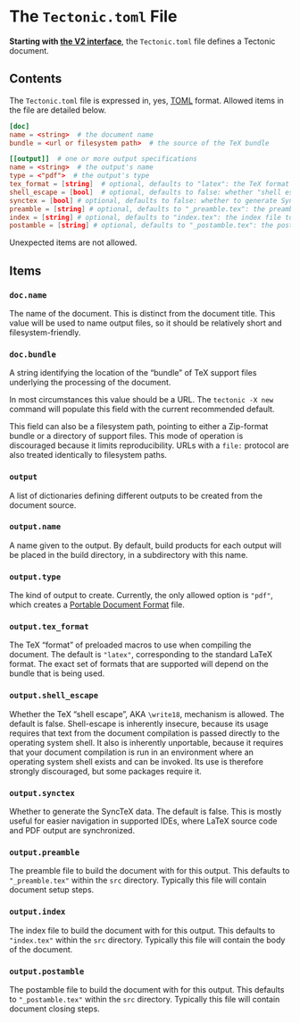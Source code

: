 # The `Tectonic.toml` File

**Starting with [the V2 interface][v2]**, the `Tectonic.toml` file defines a
Tectonic document.

[v2]: ./v2cli.md

## Contents

The `Tectonic.toml` file is expressed in, yes, [TOML] format. Allowed items in
the file are detailed below.

[TOML]: https://toml.io/

```toml
[doc]
name = <string>  # the document name
bundle = <url or filesystem path>  # the source of the TeX bundle

[[output]]  # one or more output specifications
name = <string>  # the output's name
type = <"pdf">  # the output's type
tex_format = [string]  # optional, defaults to "latex": the TeX format to use
shell_escape = [bool]  # optional, defaults to false: whether "shell escape" (\write18) is allowed
synctex = [bool] # optional, defaults to false: whether to generate SyncTeX data
preamble = [string] # optional, defaults to "_preamble.tex": the preamble file to use (within `src`)
index = [string] # optional, defaults to "index.tex": the index file to use (within `src`)
postamble = [string] # optional, defaults to "_postamble.tex": the postamble file to use (within `src`)
```

Unexpected items are not allowed.

## Items

### `doc.name`

The name of the document. This is distinct from the document title. This value
will be used to name output files, so it should be relatively short and
filesystem-friendly.

### `doc.bundle`

A string identifying the location of the “bundle” of TeX support files
underlying the processing of the document.

In most circumstances this value should be a URL. The `tectonic -X new` command
will populate this field with the current recommended default.

This field can also be a filesystem path, pointing to either a Zip-format bundle
or a directory of support files. This mode of operation is discouraged because
it limits reproducibility. URLs with a `file:` protocol are also treated
identically to filesystem paths.

### `output`

A list of dictionaries defining different outputs to be created from the
document source.

### `output.name`

A name given to the output. By default, build products for each output will be
placed in the build directory, in a subdirectory with this name.

### `output.type`

The kind of output to create. Currently, the only allowed option is `"pdf"`,
which creates a [Portable Document Format][pdf] file.

[pdf]: https://en.wikipedia.org/wiki/PDF

### `output.tex_format`

The TeX “format” of preloaded macros to use when compiling the document. The
default is `"latex"`, corresponding to the standard LaTeX format. The exact set
of formats that are supported will depend on the bundle that is being used.

### `output.shell_escape`

Whether the TeX “shell escape”, AKA `\write18`, mechanism is allowed. The
default is false. Shell-escape is inherently insecure, because its usage
requires that text from the document compilation is passed directly to the
operating system shell. It also is inherently unportable, because it requires
that your document compilation is run in an environment where an operating
system shell exists and can be invoked. Its use is therefore strongly
discouraged, but some packages require it.

### `output.synctex`

Whether to generate the SyncTeX data. The default is false. This is mostly
useful for easier navigation in supported IDEs, where LaTeX source code and
PDF output are synchronized.

### `output.preamble`

The preamble file to build the document with for this output. This defaults to
`"_preamble.tex"` within the `src` directory. Typically this file will contain
document setup steps.

### `output.index`

The index file to build the document with for this output. This defaults to
`"index.tex"` within the `src` directory. Typically this file will contain
the body of the document.

### `output.postamble`

The postamble file to build the document with for this output. This defaults to
`"_postamble.tex"` within the `src` directory. Typically this file will contain
document closing steps.

